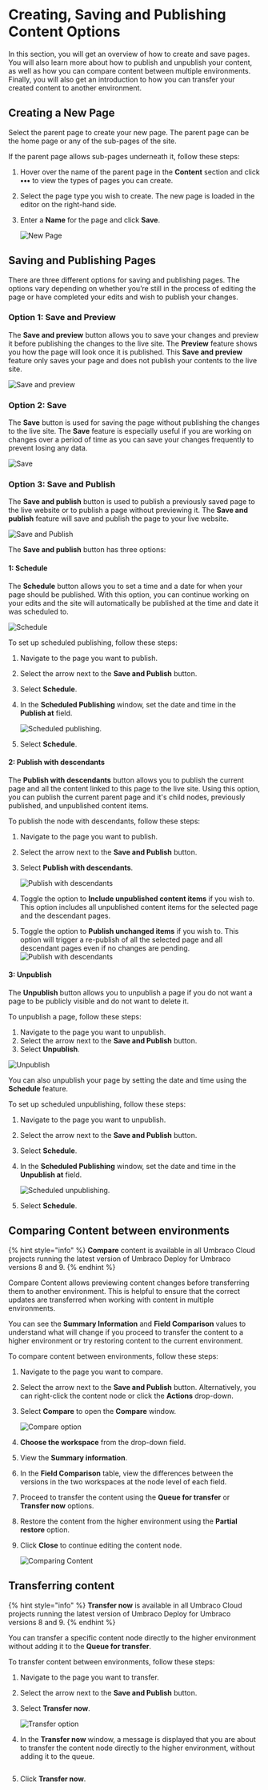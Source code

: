 # Creating, Saving and Publishing Content Options

In this section, you will get an overview of how to create and save pages. You will also learn more about how to publish and unpublish your content, as well as how you can compare content between multiple environments. Finally, you will also get an introduction to how you can transfer your created content to another environment.

## Creating a New Page

Select the parent page to create your new page. The parent page can be the home page or any of the sub-pages of the site.

If the parent page allows sub-pages underneath it, follow these steps:

1. Hover over the name of the parent page in the **Content** section and click **•••** to view the types of pages you can create.
2. Select the page type you wish to create. The new page is loaded in the editor on the right-hand side.
3.  Enter a **Name** for the page and click **Save**.

    ![New Page](../../../../../10/umbraco-cms/tutorials/editors-manual/getting-started-with-umbraco/images/Enter-name-v9.png)

## Saving and Publishing Pages

There are three different options for saving and publishing pages. The options vary depending on whether you’re still in the process of editing the page or have completed your edits and wish to publish your changes.

### Option 1: Save and Preview

The **Save and preview** button allows you to save your changes and preview it before publishing the changes to the live site. The **Preview** feature shows you how the page will look once it is published. This **Save and preview** feature only saves your page and does not publish your contents to the live site.

![Save and preview](../../../../../10/umbraco-cms/tutorials/editors-manual/getting-started-with-umbraco/images/Save-and-preview-v9.png)

### Option 2: Save

The **Save** button is used for saving the page without publishing the changes to the live site. The **Save** feature is especially useful if you are working on changes over a period of time as you can save your changes frequently to prevent losing any data.

![Save](../../../../../10/umbraco-cms/tutorials/editors-manual/getting-started-with-umbraco/images/Save-v9.png)

### Option 3: Save and Publish

The **Save and publish** button is used to publish a previously saved page to the live website or to publish a page without previewing it. The **Save and publish** feature will save and publish the page to your live website.

![Save and Publish](../../../../../10/umbraco-cms/tutorials/editors-manual/getting-started-with-umbraco/images/Save-and-publish-v9.png)

The **Save and publish** button has three options:

#### 1: Schedule

The **Schedule** button allows you to set a time and a date for when your page should be published. With this option, you can continue working on your edits and the site will automatically be published at the time and date it was scheduled to.

![Schedule](../../../../../10/umbraco-cms/tutorials/editors-manual/getting-started-with-umbraco/images/Schedule-v9.png)

To set up scheduled publishing, follow these steps:

1. Navigate to the page you want to publish.
2. Select the arrow next to the **Save and Publish** button.
3. Select **Schedule**.
4.  In the **Scheduled Publishing** window, set the date and time in the **Publish at** field.

    ![Scheduled publishing.](../../../../../10/umbraco-cms/tutorials/editors-manual/getting-started-with-umbraco/images/Schedule\_publishing\_v9.png)
5. Select **Schedule**.

#### 2: Publish with descendants

The **Publish with descendants** button allows you to publish the current page and all the content linked to this page to the live site. Using this option, you can publish the current parent page and it's child nodes, previously published, and unpublished content items.

To publish the node with descendants, follow these steps:

1. Navigate to the page you want to publish.
2. Select the arrow next to the **Save and Publish** button.
3.  Select **Publish with descendants**.

    ![Publish with descendants](../../../../../10/umbraco-cms/tutorials/editors-manual/getting-started-with-umbraco/images/Publish-with-descendants-v9.png)
4.  Toggle the option to **Include unpublished content items** if you wish to. This option includes all unpublished content items for the selected page and the descendant pages.
5.  Toggle the option to **Publish unchanged items** if you wish to. This option will trigger a re-publish of all the selected page and all descendant pages even if no changes are pending.
    ![Publish with descendants](./images/publish-with-descendants-dialog-v13.png)

#### 3: Unpublish

The **Unpublish** button allows you to unpublish a page if you do not want a page to be publicly visible and do not want to delete it.

To unpublish a page, follow these steps:

1. Navigate to the page you want to unpublish.
2. Select the arrow next to the **Save and Publish** button.
3. Select **Unpublish**.

![Unpublish](../../../../../10/umbraco-cms/tutorials/editors-manual/getting-started-with-umbraco/images/Manually-unpublishing-v9.png)

You can also unpublish your page by setting the date and time using the **Schedule** feature.

To set up scheduled unpublishing, follow these steps:

1. Navigate to the page you want to unpublish.
2. Select the arrow next to the **Save and Publish** button.
3. Select **Schedule**.
4.  In the **Scheduled Publishing** window, set the date and time in the **Unpublish at** field.

    ![Scheduled unpublishing.](../../../../../10/umbraco-cms/tutorials/editors-manual/getting-started-with-umbraco/images/Schedule\_Unpublishing\_v9.png)
5. Select **Schedule**.

## Comparing Content between environments

{% hint style="info" %}
**Compare** content is available in all Umbraco Cloud projects running the latest version of Umbraco Deploy for Umbraco versions 8 and 9.
{% endhint %}

Compare Content allows previewing content changes before transferring them to another environment. This is helpful to ensure that the correct updates are transferred when working with content in multiple environments.

You can see the **Summary Information** and **Field Comparison** values to understand what will change if you proceed to transfer the content to a higher environment or try restoring content to the current environment.

To compare content between environments, follow these steps:

1. Navigate to the page you want to compare.
2. Select the arrow next to the **Save and Publish** button. Alternatively, you can right-click the content node or click the **Actions** drop-down.
3.  Select **Compare** to open the **Compare** window.

    ![Compare option](../../../../../10/umbraco-cms/tutorials/editors-manual/getting-started-with-umbraco/images/Compare\_option.png)
4. **Choose the workspace** from the drop-down field.
5. View the **Summary information**.
6. In the **Field Comparison** table, view the differences between the versions in the two workspaces at the node level of each field.
7. Proceed to transfer the content using the **Queue for transfer** or **Transfer now** options.
8. Restore the content from the higher environment using the **Partial restore** option.
9.  Click **Close** to continue editing the content node.

    ![Comparing Content](../../../../../10/umbraco-cms/tutorials/editors-manual/getting-started-with-umbraco/images/Comparing\_Content.png)

## Transferring content

{% hint style="info" %}
**Transfer now** is available in all Umbraco Cloud projects running the latest version of Umbraco Deploy for Umbraco versions 8 and 9.
{% endhint %}

You can transfer a specific content node directly to the higher environment without adding it to the **Queue for transfer**.

To transfer content between environments, follow these steps:

1. Navigate to the page you want to transfer.
2. Select the arrow next to the **Save and Publish** button.
3.  Select **Transfer now**.

    ![Transfer option](../../../../../10/umbraco-cms/tutorials/editors-manual/getting-started-with-umbraco/images/Transfernow\_option.png)
4.  In the **Transfer now** window, a message is displayed that you are about to transfer the content node directly to the higher environment, without adding it to the queue.

    <figure><img src="../../../../../10/umbraco-cms/tutorials/editors-manual/getting-started-with-umbraco/images/Transfer_Content.png" alt=""><figcaption></figcaption></figure>
5. Click **Transfer now**.
